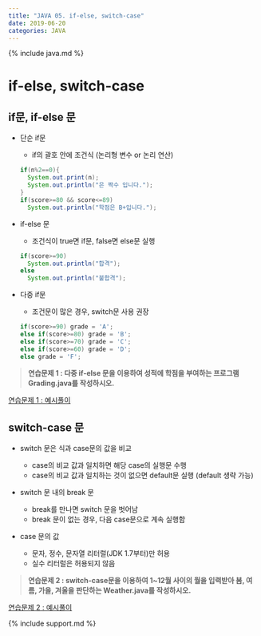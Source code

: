 ```yaml
---
title: "JAVA 05. if-else, switch-case"
date: 2019-06-20
categories: JAVA
---
```


{% include java.md %}

# if-else, switch-case

## if문, if-else 문
* 단순 if문
  * if의 괄호 안에 조건식 (논리형 변수 or 논리 연산)
  
  ~~~java
  if(n%2==0){
    System.out.print(n);
    System.out.println("은 짝수 입니다.");
  }
  if(score>=80 && score<=89)
    System.out.println("학점은 B+입니다.");
  ~~~
  
* if-else 문
  * 조건식이 true면 if문, false면 else문 실행
  
  ~~~java
  if(score>=90)
    System.out.println("합격");
  else
    System.out.println("불합격");
  ~~~
  
* 다중 if문
  * 조건문이 많은 경우, switch문 사용 권장
  
  ~~~java
  if(score>=90) grade = 'A';
  else if(score>=80) grade = 'B';
  else if(score>=70) grade = 'C';
  else if(score>=60) grade = 'D';
  else grade = 'F';
  ~~~
  
> **연습문제 1 : 다중 if-else 문을 이용하여 성적에 학점을 부여하는 프로그램 Grading.java를 작성하시오.**

[연습문제 1 : 예시풀이](https://github.com/DetegiCE/JavaStudy/blob/master/chapter2/Grading.java)

## switch-case 문

* switch 문은 식과 case문의 값을 비교
  * case의 비교 값과 일치하면 해당 case의 실행문 수행
  * case의 비교 값과 일치하는 것이 없으면 default문 실행 (default 생략 가능)
  
* switch 문 내의 break 문
  * break를 만나면 switch 문을 벗어남
  * break 문이 없는 경우, 다음 case문으로 계속 실행함
  
* case 문의 값
  * 문자, 정수, 문자열 리터럴(JDK 1.7부터)만 허용
  * 실수 리터럴은 허용되지 않음
  
> **연습문제 2 : switch-case문을 이용하여 1~12월 사이의 월을 입력받아 봄, 여름, 가을, 겨울을 판단하는 Weather.java를 작성하시오.**

[연습문제 2 : 예시풀이](https://github.com/DetegiCE/JavaStudy/blob/master/chapter2/Weather.java)

{% include support.md %}
